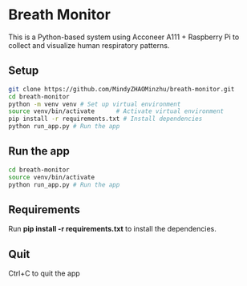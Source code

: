 # Breath Monitor

This is a Python-based system using Acconeer A111 + Raspberry Pi to collect and visualize human respiratory patterns.

## Setup

```bash
git clone https://github.com/MindyZHAOMinzhu/breath-monitor.git
cd breath-monitor
python -m venv venv # Set up virtual environment
source venv/bin/activate      # Activate virtual environment
pip install -r requirements.txt # Install dependencies
python run_app.py # Run the app
```

## Run the app
```bash
cd breath-monitor
source venv/bin/activate  
python run_app.py # Run the app
```
## Requirements

Run **pip install -r requirements.txt** to install the dependencies.

## Quit

Ctrl+C to quit the app

